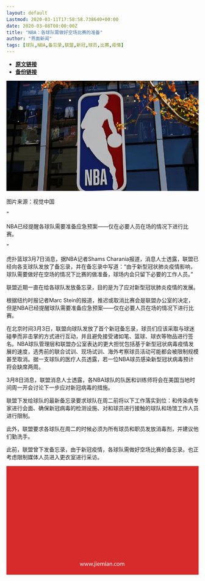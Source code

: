```yaml
---
layout: default
Lastmod: 2020-03-11T17:58:58.738640+00:00
date: 2020-03-08T00:00:00Z
title: "NBA：各球队需做好空场比赛的准备"
author: "界面新闻"
tags: [球队,NBA,备忘录,联盟,新冠,球员,比赛,疫情]
---
```


* [**原文链接**](https://mp.weixin.qq.com/s/mrtBqccC-f1fUVo0Gj-38Q)
* [**备份链接**](http://archive.today/8vIfP)


![](/images/post/c7266ca011fb4026e81e756cdbf39096.jpg)

图片来源：视觉中国

“

  

NBA已经提醒各球队需要准备应急预案——仅在必要人员在场的情况下进行比赛。

  

”

虎扑篮球3月7日消息，据NBA记者Shams Charania报道，消息人士透露，联盟已经向各支球队发放了备忘录，并在备忘录中写道：“由于新型冠状肺炎疫情影响，球队需要做好在空场的情况下比赛的做准备，球场内会只留下必要的工作人员。”

联盟近期一直在给各球队发放备忘录，目的是为了应对新型冠状肺炎疫情的发展。

根据纽约时报记者Marc Stein的报道，推迟或取消比赛会是联盟办公室的决定，但是NBA已经提醒球队需要准备应急预案——仅在必要人员在场的情况下进行比赛。

在北京时间3月3日，联盟向球队发放了首个新冠备忘录，球员们应该采取与球迷碰拳而非击掌的方式进行互动，并且避免接受诸如笔、篮球、球衣等物品进行签名。NBA球队管理层和联盟办公室表达的更大担忧包括基于新型冠状病毒疫情发展的速度，选秀前的联合试训、现场试训、海外考察球员活动可能都会被限制规模甚至取消。据一支球队的医疗人员透露，若一位NBA球员感染新型冠状病毒预计将会缺席两周。

3月8日消息，联盟消息人士透露，各NBA球队的队医和训练师将会在美国当地时间周一开会讨论下一步应对新冠病毒的措施。

联盟下发给球队的最新备忘录要求球队在周二前将以下工作落实到位：和传染病专家进行会面、确保新冠病毒的检测设施、对和球员进行接触的球队和场馆工作人员进行限制。

此外，联盟要求各球队在周二的时候必须为所有球员和职员发放消毒剂，并建议他们勤洗手。

此前，联盟曾下发备忘录，由于新冠疫情，各球队需做好空场比赛的备忘录。也正考虑限制媒体人员进入更衣室进行采访。

  

![](/images/post/3ef9527fd7edfb43b0c70486c7a956af.jpg)

